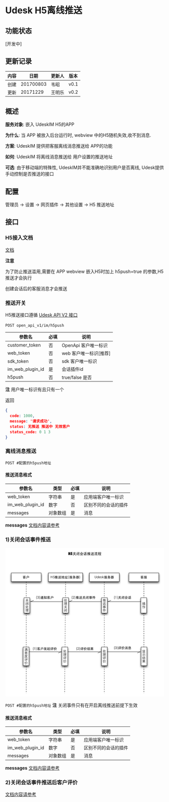 # Udesk H5离线推送

## 功能状态

[开发中]

## 更新记录

| 内容  | 日期        | 更新人 | 版本   |
|-----|-----------|-----|------|
| 创建  | 201700803 | 韦昭  | v0.1 |
| 更新  | 20171229 | 王明乐  | v0.2 |

## 概述

  **服务对象**: 嵌入 UdeskIM H5的APP

  **为什么**: 当 APP 被放入后台运行时, webview 中的H5随机失效,收不到消息.

  **方案**: UdeskIM 提供把客服离线消息推送给 APP的功能

  **如何**: UdeskIM 将离线消息推送给 用户设置的推送地址

  **可选**: 由于移动端的特殊性, UdeskIM并不能准确地识别用户是否离线, Udesk提供手动控制是否推送的接口

## 配置

  管理员 -> 设置 -> 网页插件 -> 其他设置 -> H5 推送地址

## 接口

### H5接入文档

[文档](http://www.udesk.cn/website/doc/thirdparty/webim/)

**注意**

为了防止推送滥用,需要在 APP webview 嵌入H5时加上 h5push=true 的参数,H5推送才会执行

创建会话后的客服消息才会推送

### 推送开关

 H5推送接口遵循 [Udesk API V2 接口](http://www.udesk.cn/website/doc/apiv2/intro/)

`POST open_api_v1/im/h5push`


| 参数名              | 必填  | 说明             |
|------------------|-----|----------------|
| customer_token   | 否   | OpenApi 客户唯一标识 |
| web_token        | 否   | web 客户唯一标识[推荐] |
| sdk_token        | 否   | sdk 客户唯一标识     |
| im_web_plugin_id | 是   | 会话插件id         |
| h5push           | 否   | true/false 是否  |

**注** 用户唯一标识有且只有一个

返回

```json
{
  code: 1000,
  message: '请求成功',
  status: 无推送 推送中 无效客户
  status_code: 0 1 3
}

```

### 离线消息推送

`POST #配置的h5push地址`

#### 推送消息格式

| 参数名              | 类型   | 必填  | 说明         |
|------------------|------|-----|------------|
| web_token        | 字符串  | 是   | 应用端客户唯一标识  |
| im_web_plugin_id | 数字   | 否   | 区别不同的会话的插件 |
| messages         | 对象数组 | 是   | 消息         |

**messages** [文档内容请参考](https://github.com/udesk/open_udesk_doc/blob/master/doc/im.md#%E5%9B%9E%E5%A4%8D%E6%B6%88%E6%81%AF%E9%80%9A%E7%9F%A5) 


### 1)关闭会话事件推送
![交互图](im/h5_pushclose.png)

`POST #配置的h5push地址`
**注** 关闭事件只有在开启离线推送前提下生效

#### 推送消息格式

| 参数名              | 类型   | 必填  | 说明         |
|------------------|------|-----|------------|
| web_token        | 字符串  | 是   | 应用端客户唯一标识  |
| im_web_plugin_id | 数字   | 否   | 区别不同的会话的插件 |
| messages         | 对象数组 | 是   | 消息         |

**messages** [文档内容请参考](https://github.com/udesk/open_udesk_doc/blob/develop/doc/im.md#%E5%9B%9E%E5%A4%8D%E6%B6%88%E6%81%AF%E9%80%9A%E7%9F%A5) 

### 2)关闭会话事件推送后客户评价

[文档内容请参考](https://github.com/udesk/open_udesk_doc/blob/master/doc/im.md#%E4%BC%9A%E8%AF%9D%E8%AF%84%E4%BB%B7)